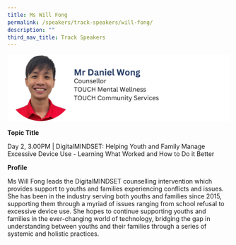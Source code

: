 ```yaml
---
title: Ms Will Fong
permalink: /speakers/track-speakers/will-fong/
description: ""
third_nav_title: Track Speakers
---
```

<div style="display: flex; flex-wrap: wrap;">
  <div style="flex-basis: 100%; max-width: 100%;">
    <img alt="track speakers 1" src="/images/SpeakersPhoto/danielwong.png">
  </div>
	</div>
		
<b>Topic Title</b>

<p id="left">Day 2, 3.00PM | DigitalMINDSET: Helping Youth and Family Manage Excessive Device Use - Learning What Worked and How to Do it Better </p>

<b>Profile</b>	

Ms Will Fong leads the DigitalMINDSET counselling intervention which provides support to youths and families experiencing conflicts and issues. She has been in the industry serving both youths and families since 2015, supporting them through a myriad of issues ranging from school refusal to excessive device use. She hopes to continue supporting youths and families in the ever-changing world of technology, bridging the gap in understanding between youths and their families through a series of systemic and holistic practices.